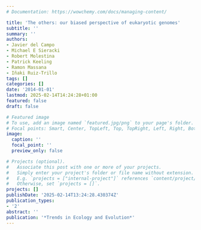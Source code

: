 ```yaml
---
# Documentation: https://wowchemy.com/docs/managing-content/

title: 'The others: our biased perspective of eukaryotic genomes'
subtitle: ''
summary: ''
authors:
- Javier del Campo
- Michael E Sieracki
- Robert Molestina
- Patrick Keeling
- Ramon Massana
- Iñaki Ruiz-Trillo
tags: []
categories: []
date: '2014-01-01'
lastmod: 2025-02-14T14:24:28+01:00
featured: false
draft: false

# Featured image
# To use, add an image named `featured.jpg/png` to your page's folder.
# Focal points: Smart, Center, TopLeft, Top, TopRight, Left, Right, BottomLeft, Bottom, BottomRight.
image:
  caption: ''
  focal_point: ''
  preview_only: false

# Projects (optional).
#   Associate this post with one or more of your projects.
#   Simply enter your project's folder or file name without extension.
#   E.g. `projects = ["internal-project"]` references `content/project/deep-learning/index.md`.
#   Otherwise, set `projects = []`.
projects: []
publishDate: '2025-02-14T13:24:28.430374Z'
publication_types:
- '2'
abstract: ''
publication: '*Trends in Ecology and Evolution*'
---
```

